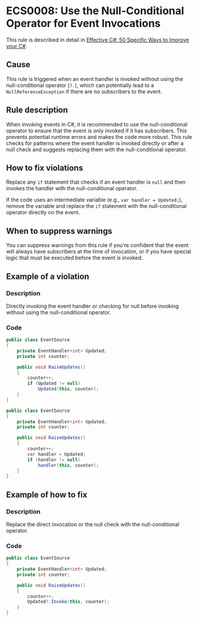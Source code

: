 # ECS0008: Use the Null-Conditional Operator for Event Invocations

This rule is described in detail in [Effective C#: 50 Specific Ways to Improve your C#](https://www.oreilly.com/library/view/effective-c-50/9780134579290/).

## Cause

This rule is triggered when an event handler is invoked without using the null-conditional operator (`?.`), which can potentially lead to a `NullReferenceException` if there are no subscribers to the event.


## Rule description

When invoking events in C#, it is recommended to use the null-conditional operator to ensure that the event is only invoked if it has subscribers. This prevents potential runtime errors and makes the code more robust. This rule checks for patterns where the event handler is invoked directly or after a null check and suggests replacing them with the null-conditional operator.

## How to fix violations

Replace any `if` statement that checks if an event handler is `null` and then invokes the handler with the null-conditional operator.

If the code uses an intermediate variable (e.g., `var handler = Updated;`), remove the variable and replace the `if` statement with the null-conditional operator directly on the event.

## When to suppress warnings

You can suppress warnings from this rule if you're confident that the event will always have subscribers at the time of invocation, or if you have special logic that must be executed before the event is invoked.

## Example of a violation

### Description

Directly invoking the event handler or checking for null before invoking without using the null-conditional operator.

### Code

```csharp
public class EventSource
{
    private EventHandler<int> Updated;
    private int counter;

    public void RaiseUpdates()
    {
        counter++;
        if (Updated != null)
            Updated(this, counter);
    }
}

public class EventSource
{
    private EventHandler<int> Updated;
    private int counter;

    public void RaiseUpdates()
    {
        counter++;
        var handler = Updated;
        if (handler != null)
            handler(this, counter);
    }
}
```

## Example of how to fix

### Description

Replace the direct invocation or the null check with the null-conditional operator.

### Code

```csharp
public class EventSource
{
    private EventHandler<int> Updated;
    private int counter;

    public void RaiseUpdates()
    {
        counter++;
        Updated?.Invoke(this, counter);
    }
}
```